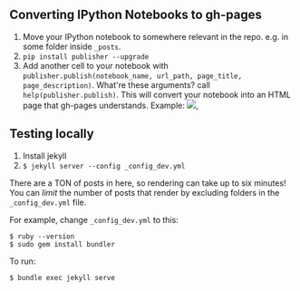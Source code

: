 ## Converting IPython Notebooks to gh-pages

1. Move your IPython notebook to somewhere relevant in the repo. e.g. in some folder inside `_posts`.
2. `pip install publisher --upgrade`
3. Add another cell to your notebook with `publisher.publish(notebook_name, url_path, page_title, page_description)`. What're these arguments? call `help(publisher.publish)`. This will convert your notebook into an HTML page that gh-pages understands. Example: ![](http://i.imgur.com/SDcuOkv.png), [](https://github.com/plotly/documentation/blob/gh-pages/_posts/user_guide_python/Plotly%20Offline.ipynb)


## Testing locally
1. Install jekyll
2. `$ jekyll server --config _config_dev.yml`

There are a TON of posts in here, so rendering can take up to
six minutes! You can *limit* the number of posts that render by
excluding folders in the `_config_dev.yml` file.

For example, change `_config_dev.yml` to this:

```
$ ruby --version
$ sudo gem install bundler
```

To run:

```
$ bundle exec jekyll serve
```
